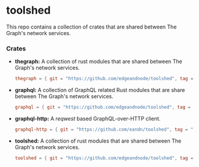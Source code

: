 # toolshed

This repo contains a collection of crates that are shared between The Graph's network
services.

### Crates

* **thegraph:** A collection of rust modules that are shared between The Graph's network services.

    ```toml
    thegraph = { git = "https://github.com/edgeandnode/toolshed", tag = "thegraph-v0.3.0" }
    ```

* **graphql:** A collection of GraphQL related Rust modules that are share between The Graph's network services.

    ```toml
    graphql = { git = "https://github.com/edgeandnode/toolshed", tag = "graphql-v0.3.0" }
    ```

* **graphql-http:** A _reqwest_ based GraphQL-over-HTTP client.

    ```toml
    graphql-http = { git = "https://github.com/eandn/toolshed", tag = "graphql-http-v0.2.0" }
    ```

* **toolshed:** A collection of rust modules that are shared between The Graph's network services.

    ```toml
    toolshed = { git = "https://github.com/edgeandnode/toolshed", tag = "toolshed-v0.5.0" }
    ```
